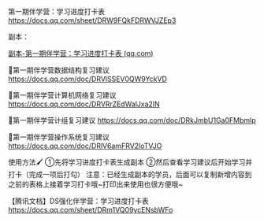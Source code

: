 第一期伴学营：学习进度打卡表 
https://docs.qq.com/sheet/DRW9FQkFDRWVJZEp3

副本：

[副本-第一期伴学营：学习进度打卡表 (qq.com)](https://docs.qq.com/sheet/DYVR5RFBBTWFYSUdq?newPad=1&newPadType=clone&tab=ytby86)



🔗第一期伴学营数据结构复习建议 
https://docs.qq.com/doc/DRVlSSEV0QW9YckVD

🔗第一期伴学营计算机网络复习建议 
https://docs.qq.com/doc/DRVRrZEdWalJxa2lN

🔗第一期伴学营计组复习建议 
https://docs.qq.com/doc/DRkJmbU1Ga0FMbmlp

🔗第一期伴学营操作系统复习建议
https://docs.qq.com/doc/DRlV6amFRV2loTVJO





使用方法🖌
①先将学习进度打卡表生成副本
②然后查看学习建议后开始学习并打卡（完成一项后打勾）
注意：已经生成副本的学员，后面可以复制新增内容到之前的表格上接着学习打卡哦~打印出来使用也很方便哦~

【腾讯文档】DS强化伴学营：学习进度打卡表  
https://docs.qq.com/sheet/DRm1VQ09ycENsbWFo